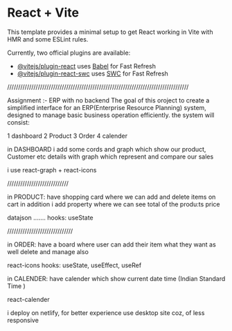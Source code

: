 # React + Vite

This template provides a minimal setup to get React working in Vite with HMR and some ESLint rules.

Currently, two official plugins are available:

- [@vitejs/plugin-react](https://github.com/vitejs/vite-plugin-react/blob/main/packages/plugin-react/README.md) uses [Babel](https://babeljs.io/) for Fast Refresh
- [@vitejs/plugin-react-swc](https://github.com/vitejs/vite-plugin-react-swc) uses [SWC](https://swc.rs/) for Fast Refresh




///////////////////////////////////////////////////////////////////////////////////

Assignment :- ERP with no backend 
The goal of this oroject to create a simplified interface for an ERP(Enterprise Resource Planning)
system, designed to manage basic business operation efficiently. the system will consist:


1 dashboard 
2 Product 
3 Order
4 calender



in DASHBOARD i add some cords and graph which show our product, Customer etc details 
with graph which represent and compare our sales

i use react-graph + react-icons 

////////////////////////////


in PRODUCT: have shopping card where we can add and delete items on cart 
in addition i add property where we can see total of the produ:ts price

datajson .......
hooks: useState 

//////////////////////////////

in ORDER: have a board where user can add their item what they want as well delete and manage also

react-icons 
hooks: useState, useEffect, useRef


in CALENDER: have calender which show current date time (Indian Standard Time )

react-calender 




i deploy on netlify, for better experience use desktop site 
coz, of less responsive 





